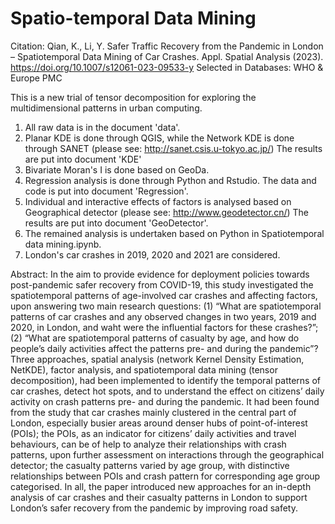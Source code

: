 # Spatio-temporal Data Mining
Citation: Qian, K., Li, Y. Safer Traffic Recovery from the Pandemic in London – Spatiotemporal Data Mining of Car Crashes. Appl. Spatial Analysis (2023). https://doi.org/10.1007/s12061-023-09533-y
Selected in Databases: WHO & Europe PMC

This is a new trial of tensor decomposition for exploring the multidimensional patterns in urban computing.
1. All raw data is in the document 'data'.
2. Planar KDE is done through QGIS, while the Network KDE is done through SANET (please see: http://sanet.csis.u-tokyo.ac.jp/)
The results are put into document 'KDE'
3. Bivariate Moran's I is done based on GeoDa.
4. Regression analysis is done through Python and Rstudio.
The data and code is put into document 'Regression'.
5. Individual and interactive effects of factors is analysed based on Geographical detector (please see: http://www.geodetector.cn/)
The results are put into document 'GeoDetector'.
6. The remained analysis is undertaken based on Python in Spatiotemporal data mining.ipynb.
7. London's car crashes in 2019, 2020 and 2021 are considered.

Abstract:
In the aim to provide evidence for deployment policies towards post-pandemic safer recovery from COVID-19, this study investigated the spatiotemporal patterns of age-involved car crashes and affecting factors, upon answering two main research questions: (1) “What are spatiotemporal patterns of car crashes and any observed changes in two years, 2019 and 2020, in London, and waht were the influential factors for these crashes?”; (2) “What are spatiotemporal patterns of casualty by age, and how do people’s daily activities affect the patterns pre- and during the pandemic”? Three approaches, spatial analysis (network Kernel Density Estimation, NetKDE), factor analysis, and spatiotemporal data mining (tensor decomposition), had been implemented to identify the temporal patterns of car crashes, detect hot spots, and to understand the effect on citizens’ daily activity on crash patterns pre- and during the pandemic. It had been found from the study that car crashes mainly clustered in the central part of London, especially busier areas around denser hubs of point-of-interest (POIs); the POIs, as an indicator for citizens’ daily activities and travel behaviours, can be of help to analyze their relationships with crash patterns, upon further assessment on interactions through the geographical detector; the casualty patterns varied by age group, with distinctive relationships between POIs and crash pattern for corresponding age group categorised. In all, the paper introduced new approaches for an in-depth analysis of car crashes and their casualty patterns in London to support London’s safer recovery from the pandemic by improving road safety.

